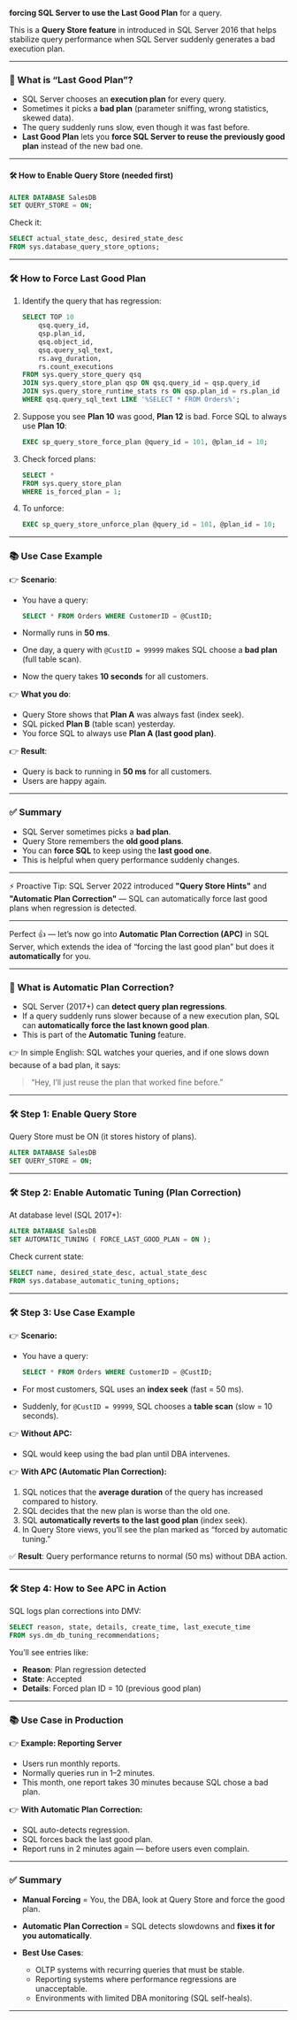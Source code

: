 **forcing SQL Server to use the Last Good Plan** for a query. 

This is a **Query Store feature** in introduced in SQL Server 2016 that helps stabilize query performance when SQL Server suddenly generates a bad execution plan.

---

### 🔎 What is “Last Good Plan”?

* SQL Server chooses an **execution plan** for every query.
* Sometimes it picks a **bad plan** (parameter sniffing, wrong statistics, skewed data).
* The query suddenly runs slow, even though it was fast before.
* **Last Good Plan** lets you **force SQL Server to reuse the previously good plan** instead of the new bad one.

---

#### 🛠 How to Enable Query Store (needed first)

```sql
ALTER DATABASE SalesDB 
SET QUERY_STORE = ON;
```

Check it:

```sql
SELECT actual_state_desc, desired_state_desc
FROM sys.database_query_store_options;
```

---

### 🛠 How to Force Last Good Plan

1. Identify the query that has regression:

   ```sql
   SELECT TOP 10 
       qsq.query_id, 
       qsp.plan_id, 
       qsq.object_id, 
       qsq.query_sql_text,
       rs.avg_duration, 
       rs.count_executions
   FROM sys.query_store_query qsq
   JOIN sys.query_store_plan qsp ON qsq.query_id = qsp.query_id
   JOIN sys.query_store_runtime_stats rs ON qsp.plan_id = rs.plan_id
   WHERE qsq.query_sql_text LIKE '%SELECT * FROM Orders%';
   ```

2. Suppose you see **Plan 10** was good, **Plan 12** is bad.
   Force SQL to always use **Plan 10**:

   ```sql
   EXEC sp_query_store_force_plan @query_id = 101, @plan_id = 10;
   ```

3. Check forced plans:

   ```sql
   SELECT * 
   FROM sys.query_store_plan 
   WHERE is_forced_plan = 1;
   ```

4. To unforce:

   ```sql
   EXEC sp_query_store_unforce_plan @query_id = 101, @plan_id = 10;
   ```

---

### 📚 Use Case Example 

👉 **Scenario**:

* You have a query:

  ```sql
  SELECT * FROM Orders WHERE CustomerID = @CustID;
  ```
* Normally runs in **50 ms**.
* One day, a query with `@CustID = 99999` makes SQL choose a **bad plan** (full table scan).
* Now the query takes **10 seconds** for all customers.

👉 **What you do**:

* Query Store shows that **Plan A** was always fast (index seek).
* SQL picked **Plan B** (table scan) yesterday.
* You force SQL to always use **Plan A (last good plan)**.

👉 **Result**:

* Query is back to running in **50 ms** for all customers.
* Users are happy again.

---

### ✅ Summary 

* SQL Server sometimes picks a **bad plan**.
* Query Store remembers the **old good plans**.
* You can **force SQL** to keep using the **last good one**.
* This is helpful when query performance suddenly changes.

---

⚡ Proactive Tip:
SQL Server 2022 introduced **"Query Store Hints"** and **"Automatic Plan Correction"** — SQL can automatically force last good plans when regression is detected.

---

Perfect 👍 — let’s now go into **Automatic Plan Correction (APC)** in SQL Server, which extends the idea of “forcing the last good plan” but does it **automatically** for you.

---

### 🔎 What is Automatic Plan Correction?

* SQL Server (2017+) can **detect query plan regressions**.
* If a query suddenly runs slower because of a new execution plan, SQL can **automatically force the last known good plan**.
* This is part of the **Automatic Tuning** feature.

👉 In simple English: SQL watches your queries, and if one slows down because of a bad plan, it says:

> “Hey, I’ll just reuse the plan that worked fine before.”

---

### 🛠 Step 1: Enable Query Store

Query Store must be ON (it stores history of plans).

```sql
ALTER DATABASE SalesDB 
SET QUERY_STORE = ON;
```

---

### 🛠 Step 2: Enable Automatic Tuning (Plan Correction)

At database level (SQL 2017+):

```sql
ALTER DATABASE SalesDB 
SET AUTOMATIC_TUNING ( FORCE_LAST_GOOD_PLAN = ON );
```

Check current state:

```sql
SELECT name, desired_state_desc, actual_state_desc
FROM sys.database_automatic_tuning_options;
```

---

### 🛠 Step 3: Use Case Example

👉 **Scenario:**

* You have a query:

  ```sql
  SELECT * FROM Orders WHERE CustomerID = @CustID;
  ```
* For most customers, SQL uses an **index seek** (fast = 50 ms).
* Suddenly, for `@CustID = 99999`, SQL chooses a **table scan** (slow = 10 seconds).

👉 **Without APC:**

* SQL would keep using the bad plan until DBA intervenes.

👉 **With APC (Automatic Plan Correction):**

1. SQL notices that the **average duration** of the query has increased compared to history.
2. SQL decides that the new plan is worse than the old one.
3. SQL **automatically reverts to the last good plan** (index seek).
4. In Query Store views, you’ll see the plan marked as “forced by automatic tuning.”

✅ **Result**: Query performance returns to normal (50 ms) without DBA action.

---

### 🛠 Step 4: How to See APC in Action

SQL logs plan corrections into DMV:

```sql
SELECT reason, state, details, create_time, last_execute_time
FROM sys.dm_db_tuning_recommendations;
```

You’ll see entries like:

* **Reason**: Plan regression detected
* **State**: Accepted
* **Details**: Forced plan ID = 10 (previous good plan)

---

### 📚 Use Case in Production

👉 **Example: Reporting Server**

* Users run monthly reports.
* Normally queries run in 1–2 minutes.
* This month, one report takes 30 minutes because SQL chose a bad plan.

👉 **With Automatic Plan Correction:**

* SQL auto-detects regression.
* SQL forces back the last good plan.
* Report runs in 2 minutes again — before users even complain.

---

### ✅ Summary

* **Manual Forcing** = You, the DBA, look at Query Store and force the good plan.
* **Automatic Plan Correction** = SQL detects slowdowns and **fixes it for you automatically**.
* **Best Use Cases**:

  * OLTP systems with recurring queries that must be stable.
  * Reporting systems where performance regressions are unacceptable.
  * Environments with limited DBA monitoring (SQL self-heals).

---


